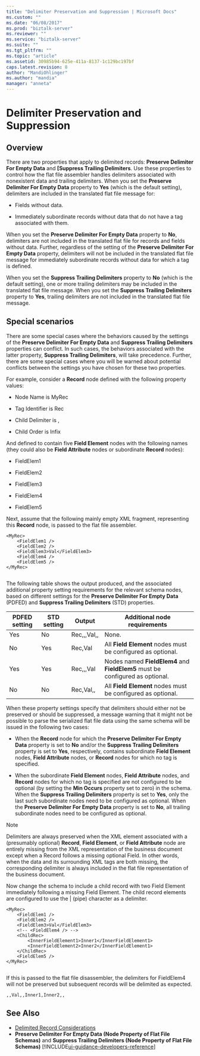 ```yaml
---
title: "Delimiter Preservation and Suppression | Microsoft Docs"
ms.custom: ""
ms.date: "06/08/2017"
ms.prod: "biztalk-server"
ms.reviewer: ""
ms.service: "biztalk-server"
ms.suite: ""
ms.tgt_pltfrm: ""
ms.topic: "article"
ms.assetid: 30985b94-625e-411a-8137-1c129bc197bf
caps.latest.revision: 8
author: "MandiOhlinger"
ms.author: "mandia"
manager: "anneta"
---
```

# Delimiter Preservation and Suppression

## Overview
There are two properties that apply to delimited records: **Preserve Delimiter For Empty Data** and **[Suppress Trailing Delimiters**. Use these properties to control how the flat file assembler handles delimiters associated with nonexistent data and trailing delimiters. When you set the **Preserve Delimiter For Empty Data** property to **Yes** (which is the default setting), delimiters are included in the translated flat file message for:  
  
-   Fields without data.  
  
-   Immediately subordinate records without data that do not have a tag associated with them.  
  
 When you set the **Preserve Delimiter For Empty Data** property to **No**, delimiters are not included in the translated flat file for records and fields without data. Further, regardless of the setting of the **Preserve Delimiter For Empty Data** property, delimiters will not be included in the translated flat file message for immediately subordinate records without data for which a tag is defined.  
  
 When you set the **Suppress Trailing Delimiters** property to **No** (which is the default setting), one or more trailing delimiters may be included in the translated flat file message. When you set the **Suppress Trailing Delimiters** property to **Yes**, trailing delimiters are not included in the translated flat file message.  

## Special scenarios  
 There are some special cases where the behaviors caused by the settings of the **Preserve Delimiter For Empty Data** and **Suppress Trailing Delimiters** properties can conflict. In such cases, the behaviors associated with the latter property, **Suppress Trailing Delimiters**, will take precedence. Further, there are some special cases where you will be warned about potential conflicts between the settings you have chosen for these two properties.  
  
 For example, consider a **Record** node defined with the following property values:  
  
-   Node Name is MyRec  
  
-   Tag Identifier is Rec  
  
-   Child Delimiter is ,  
  
-   Child Order is Infix  
  
 And defined to contain five **Field Element** nodes with the following names (they could also be **Field Attribute** nodes or subordinate **Record** nodes):  
  
-   FieldElem1  
  
-   FieldElem2  
  
-   FieldElem3  
  
-   FieldElem4  
  
-   FieldElem5  
  
 Next, assume that the following mainly empty XML fragment, representing this **Record** node, is passed to the flat file assembler.  
  
```  
<MyRec>  
    <FieldElem1 />  
    <FieldElem2 />  
    <FieldElem3>Val</FieldElem3>  
    <FieldElem4 />  
    <FieldElem5 />  
</MyRec>  
  
```  
  
 The following table shows the output produced, and the associated additional property setting requirements for the relevant schema nodes, based on different settings for the **Preserve Delimiter For Empty Data** (PDFED) and **Suppress Trailing Delimiters** (STD) properties.  
  
|PDFED setting|STD setting|Output|Additional node requirements|  
|---|---|---|---|  
|Yes|No|Rec,,,Val,,|None.|  
|No|Yes|Rec,Val|All **Field Element** nodes must be configured as optional.|  
|Yes|Yes|Rec,,,Val|Nodes named **FieldElem4** and **FieldElem5** must be configured as optional.|  
|No|No|Rec,Val,,|All **Field Element** nodes must be configured as optional.|  
  
 When these property settings specify that delimiters should either not be preserved or should be suppressed, a message warning that it might not be possible to parse the serialized flat file data using the same schema will be issued in the following two cases:  
  
-   When the **Record** node for which the **Preserve Delimiter For Empty Data** property is set to **No** and/or the **Suppress Trailing Delimiters** property is set to **Yes**, respectively, contains subordinate **Field Element** nodes, **Field Attribute** nodes, or **Record** nodes for which no tag is specified.  
  
-   When the subordinate **Field Element** nodes, **Field Attribute** nodes, and **Record** nodes for which no tag is specified are not configured to be optional (by setting the **Min Occurs** property set to zero) in the schema. When the **Suppress Trailing Delimiters** property is set to **Yes**, only the last such subordinate nodes need to be configured as optional. When the **Preserve Delimiter For Empty Data** property is set to **No**, all trailing subordinate nodes need to be configured as optional.  
  
> [!NOTE]
>  Delimiters are always preserved when the XML element associated with a (presumably optional) **Record**, **Field Element**, or **Field Attribute** node are entirely missing from the XML representation of the business document except when a Record follows a missing optional Field. In other words, when the data and its surrounding XML tags are both missing, the corresponding delimiter is always included in the flat file representation of the business document.  
  
 Now change the schema to include a child record with two Field Element immediately following a missing Field Element. The child record elements are configured to use the &#124; (pipe) character as a delimiter.  
  
```  
<MyRec>  
    <FieldElem1 />  
    <FieldElem2 />  
    <FieldElem3>Val</FieldElem3>  
    <!-- <FieldElem4 /> -->  
    <ChildRec>  
        <InnerFieldElement1>Inner1</InnerFieldElement1>   
        <InnerFieldElement2>Inner2</InnerFieldElement1>  
    </ChildRec>  
    <FieldElem5 />  
</MyRec>  
  
```  
  
 If this is passed to the flat file disassembler, the delimiters for FieldElem4 will not be preserved but subsequent records will be delimited as expected.  
  
```  
,,Val,,Inner1,Inner2,,  
```  
  
## See Also  
-  [Delimited Record Considerations](../core/delimited-record-considerations.md)   
-  **Preserve Delimiter For Empty Data (Node Property of Flat File Schemas)** and **Suppress Trailing Delimiters (Node Property of Flat File Schemas)** [!INCLUDE[ui-guidance-developers-reference](../includes/ui-guidance-developers-reference.md)]